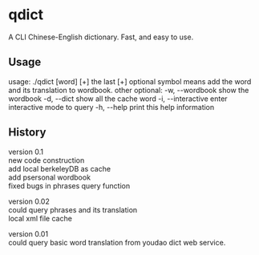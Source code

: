 qdict
=====

A CLI Chinese-English dictionary.
Fast, and easy to use.

Usage
-----
usage: ./qdict [word] [+]
 the last [+] optional symbol means add the word and its translation to wordbook.
other optional:
 -w, --wordbook       show the wordbook
 -d, --dict           show all the cache word
 -i, --interactive    enter interactive mode to query
 -h, --help           print this help information

History
-----
version 0.1  
new code construction  
add local berkeleyDB as cache  
add psersonal wordbook  
fixed bugs in phrases query function 

version 0.02  
could query phrases and its translation  
local xml file cache

version 0.01  
could query basic word translation from youdao dict web service.


